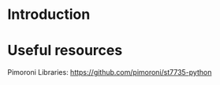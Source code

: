# Introduction



# Useful resources


Pimoroni Libraries:
https://github.com/pimoroni/st7735-python
